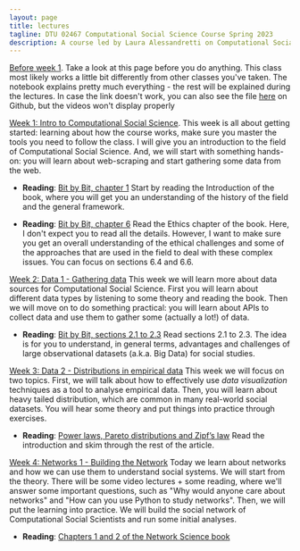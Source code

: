 ```yaml
---
layout: page
title: lectures
tagline: DTU 02467 Computational Social Science Course Spring 2023
description: A course led by Laura Alessandretti on Computational Social Science
---
```



[Before week 1](https://nbviewer.org/github/lalessan/comsocsci2023/blob/master/lectures/Before_week_1.ipynb). Take a look at this page before you do anything. This class most likely works a little bit differently from other classes you've taken. The notebook explains pretty much everything - the rest will be explained during the lectures. In case the link doesn't work, you can also see the file [here](https://github.com/lalessan/comsocsci2022/blob/master/lectures/Before_week_1.ipynb) on Github, but the videos won't display properly


[Week 1: Intro to Computational Social Science](https://nbviewer.org/github/lalessan/comsocsci2023/blob/master/lectures/Week1.ipynb). This week is all about getting started: learning about how the course works, make sure you master the tools you need to follow the class. I will give you an introduction to the field of Computational Social Science. And, we will start with something hands-on: you will learn about web-scraping and start gathering some data from the web.

 * __Reading__: [Bit by Bit, chapter 1](https://www.bitbybitbook.com/en/1st-ed/introduction/) Start by reading the Introduction of the book, where you will get you an understanding of the history of the field and the general framework.    

 * __Reading__:  [Bit by Bit, chapter 6](https://www.bitbybitbook.com/en/1st-ed/ethics/) Read the Ethics chapter of the book. Here, I don't expect you to read all the details. However, I want to make sure you get an overall understanding of the ethical challenges and some of the approaches that are used in the field to deal with these complex issues. You can focus on sections 6.4 and 6.6.    

[Week 2: Data 1 - Gathering data](https://nbviewer.org/github/lalessan/comsocsci2023/blob/master/lectures/Week2.ipynb) This week we will learn more about data sources for Computational Social Science. First you will learn about different data types by listening to some theory and reading the book. Then we will move on to do something practical: you will learn about APIs to collect data and use them to gather some (actually a lot!) of data.

 * __Reading__: [Bit by Bit, sections 2.1 to 2.3](https://www.bitbybitbook.com/en/1st-ed/observing-behavior/observing-intro/) Read sections 2.1 to 2.3. The idea is for you to understand, in general terms, advantages and challenges of large observational datasets (a.k.a. Big Data) for social studies.

 [Week 3: Data 2 - Distributions in empirical data](https://nbviewer.org/github/lalessan/comsocsci2023/blob/master/lectures/Week3.ipynb) This week we will focus on two topics. First, we will talk about how to effectively use _data visualization_ techniques as a tool to analyse empirical data. Then, you will learn about heavy tailed distribution, which are common in many real-world social datasets. You will hear some theory and put things into practice through exercises.

  * __Reading__: [Power laws, Pareto distributions and Zipf’s law](https://www.cs.cornell.edu/courses/cs6241/2019sp/readings/Newman-2005-distributions.pdf) Read the introduction and skim through the rest of the article.    


[Week 4: Networks 1 - Building the Network](https://nbviewer.org/github/lalessan/comsocsci2023/blob/master/lectures/Week4.ipynb) Today we learn about networks and how we can use them to understand social systems. We will start from the theory. There will be some video lectures + some reading, where we'll answer some important questions, such as "Why would anyone care about networks" and "How can you use Python to study networks". Then, we will put the learning into practice. We will build the social network of Computational Social Scientists and run some initial analyses.
 * __Reading__: [Chapters 1 and 2 of the Network Science book](http://networksciencebook.com/chapter/1)

